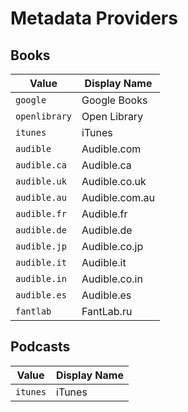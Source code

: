 # Metadata Providers

## Books

Value | Display Name
----- | ------------
`google` | Google Books
`openlibrary` | Open Library
`itunes` | iTunes
`audible` | Audible.com
`audible.ca` | Audible.ca
`audible.uk` | Audible.co.uk
`audible.au` | Audible.com.au
`audible.fr` | Audible.fr
`audible.de` | Audible.de
`audible.jp` | Audible.co.jp
`audible.it` | Audible.it
`audible.in` | Audible.co.in
`audible.es` | Audible.es
`fantlab` | FantLab.ru

## Podcasts

Value | Display Name
----- | ------------
`itunes` | iTunes
